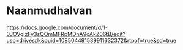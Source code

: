 # Naanmudhalvan
https://docs.google.com/document/d/1-0JOVgizFy3sQQmMFRpMDhA9oAkZ06tB/edit?usp=drivesdk&ouid=108504491539911632372&rtpof=true&sd=true
